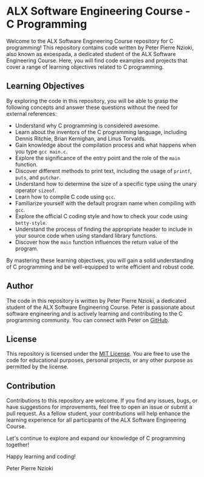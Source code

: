 # ALX Software Engineering Course - C Programming

Welcome to the ALX Software Engineering Course repository for C programming! This repository contains code written by Peter Pierre Nzioki, also known as exoespada, a dedicated student of the ALX Software Engineering Course. Here, you will find code examples and projects that cover a range of learning objectives related to C programming.

## Learning Objectives
By exploring the code in this repository, you will be able to grasp the following concepts and answer these questions without the need for external references:

- Understand why C programming is considered awesome.
- Learn about the inventors of the C programming language, including Dennis Ritchie, Brian Kernighan, and Linus Torvalds.
- Gain knowledge about the compilation process and what happens when you type `gcc main.c`.
- Explore the significance of the entry point and the role of the `main` function.
- Discover different methods to print text, including the usage of `printf`, `puts`, and `putchar`.
- Understand how to determine the size of a specific type using the unary operator `sizeof`.
- Learn how to compile C code using `gcc`.
- Familiarize yourself with the default program name when compiling with `gcc`.
- Explore the official C coding style and how to check your code using `betty-style`.
- Understand the process of finding the appropriate header to include in your source code when using standard library functions.
- Discover how the `main` function influences the return value of the program.

By mastering these learning objectives, you will gain a solid understanding of C programming and be well-equipped to write efficient and robust code.

## Author
The code in this repository is written by Peter Pierre Nzioki, a dedicated student of the ALX Software Engineering Course. Peter is passionate about software engineering and is actively learning and contributing to the C programming community. You can connect with Peter on [GitHub](https://github.com/exoespada).

## License
This repository is licensed under the [MIT License](LICENSE). You are free to use the code for educational purposes, personal projects, or any other purpose as permitted by the license.

## Contribution
Contributions to this repository are welcome. If you find any issues, bugs, or have suggestions for improvements, feel free to open an issue or submit a pull request. As a fellow student, your contributions will help enhance the learning experience for all participants of the ALX Software Engineering Course.

Let's continue to explore and expand our knowledge of C programming together!

Happy learning and coding!

Peter Pierre Nzioki
